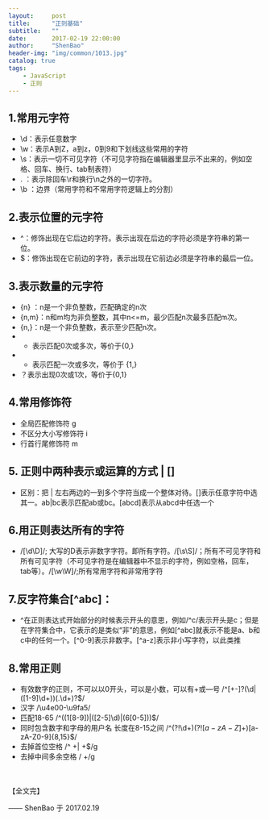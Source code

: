 ```yaml
---
layout:     post
title:      "正则基础"
subtitle:   ""
date:       2017-02-19 22:00:00
author:     "ShenBao"
header-img: "img/common/1013.jpg"
catalog: true
tags:
    - JavaScript
    - 正则
---
```



## 1.常用元字符

- \d：表示任意数字
- \w：表示A到Z，a到z，0到9和下划线这些常用的字符
- \s：表示一切不可见字符（不可见字符指在编辑器里显示不出来的，例如空格、回车、换行、tab制表符）
- . ：表示除回车\r和换行\n之外的一切字符。
- \b ：边界（常用字符和不常用字符逻辑上的分割）

## 2.表示位置的元字符

- ^：修饰出现在它后边的字符。表示出现在后边的字符必须是字符串的第一位。
- $：修饰出现在它前边的字符，表示出现在它前边必须是字符串的最后一位。

## 3.表示数量的元字符

- {n} ：n是一个非负整数，匹配确定的n次
- {n,m}：n和m均为非负整数，其中n<=m，最少匹配n次最多匹配m次。
- {n,}：n是一个非负整数，表示至少匹配n次。
- * 表示匹配0次或多次，等价于{0,}
- + 表示匹配一次或多次，等价于 {1,}
- ？表示出现0次或1次，等价于{0,1}

## 4.常用修饰符

- 全局匹配修饰符 g
- 不区分大小写修饰符 i
- 行首行尾修饰符 m

## 5. 正则中两种表示或运算的方式 | []

- 区别：把 | 左右两边的一到多个字符当成一个整体对待。[]表示任意字符中选其一。ab|bc表示匹配ab或bc。[abcd]表示从abcd中任选一个

## 6.用正则表达所有的字符

- /[\d\D]/; 大写的D表示非数字字符。即所有字符。/[\s\S]/；所有不可见字符和所有可见字符（不可见字符是在编辑器中不显示的字符，例如空格，回车，tab等）。/[\w\W]/;所有常用字符和非常用字符

## 7.反字符集合[^abc]：

- ^在正则表达式开始部分的时候表示开头的意思，例如/^c/表示开头是c；但是在字符集合中，它表示的是类似“非”的意思，例如[^abc]就表示不能是a、b和c中的任何一个。[^0-9]表示非数字。[^a-z]表示非小写字符，以此类推

## 8.常用正则

- 有效数字的正则，不可以以0开头，可以是小数，可以有+或—号 /^[+-]?(\d|([1-9]\d+))(\.\d+)?$/
- 汉字 /\u4e00-\u9fa5/
- 匹配18-65 /^((1[8-9])|([2-5]\d)|(6[0-5]))$/
- 同时包含数字和字母的用户名 长度在8-15之间 /^(?!\d+$)(?![a-zA-Z]+$)[a-zA-Z0-9]{8,15}$/
- 去掉首位空格 /^ +| +$/g
- 去掉中间多余空格 / +/g





<br/><br/>
【全文完】

—— ShenBao 于 2017.02.19